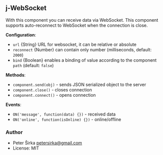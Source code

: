 ## j-WebSocket

With this component you can receive data via WebSocket. This component supports auto-reconnect to WebSocket when the connection is close.

__Configuration__:

- `url` {String} URL for websocket, it can be relative or absolute
- `reconnect` {Number} can contain only number (milliseconds, default: `2000`)
- `bind` {Boolean} enables a binding of value according to the component `path` (default: `false`)

__Methods__:

- `component.send(obj)` - sends JSON serialized object to the server
- `component.close()` - closes connection
- `component.connect()` - opens connection

__Events__:

- `ON('message', function(data) {})` - received data
- `ON('online', function(isOnline) {})` - online/offline

### Author

- Peter Širka <petersirka@gmail.com>
- License: MIT